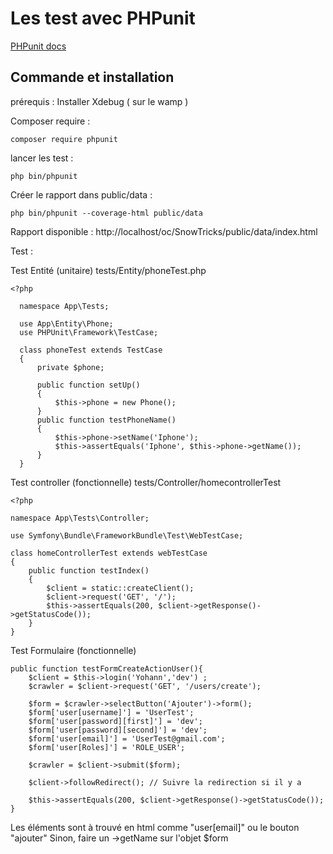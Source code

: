 Les test avec PHPunit
===================

[PHPunit docs](https://phpunit.readthedocs.io/fr/latest/)

Commande et installation
-------------------
prérequis : Installer Xdebug ( sur le wamp )

Composer require :


    composer require phpunit

lancer les test :

    php bin/phpunit

Créer le rapport dans public/data :

    php bin/phpunit --coverage-html public/data

Rapport disponible : http://localhost/oc/SnowTricks/public/data/index.html

Test :

Test Entité (unitaire)  tests/Entity/phoneTest.php

  	<?php

      namespace App\Tests;

      use App\Entity\Phone;
      use PHPUnit\Framework\TestCase;

      class phoneTest extends TestCase
      {
          private $phone;

          public function setUp()
          {
              $this->phone = new Phone();
          }
          public function testPhoneName()
          {
              $this->phone->setName('Iphone');
              $this->assertEquals('Iphone', $this->phone->getName());
          }
      }


Test controller (fonctionnelle) tests/Controller/homecontrollerTest


    <?php

    namespace App\Tests\Controller;

    use Symfony\Bundle\FrameworkBundle\Test\WebTestCase;

    class homeControllerTest extends webTestCase
    {
        public function testIndex()
        {
            $client = static::createClient();
            $client->request('GET', '/');
            $this->assertEquals(200, $client->getResponse()->getStatusCode());
        }
    }




Test Formulaire (fonctionnelle)


    public function testFormCreateActionUser(){
        $client = $this->login('Yohann','dev') ;
        $crawler = $client->request('GET', '/users/create');

        $form = $crawler->selectButton('Ajouter')->form();
        $form['user[username]'] = 'UserTest';
        $form['user[password][first]'] = 'dev';
        $form['user[password][second]'] = 'dev';
        $form['user[email]'] = 'UserTest@gmail.com';
        $form['user[Roles]'] = 'ROLE_USER';

        $crawler = $client->submit($form);

        $client->followRedirect(); // Suivre la redirection si il y a

        $this->assertEquals(200, $client->getResponse()->getStatusCode());
    }

Les éléments sont à trouvé en html comme "user[email]" ou le bouton "ajouter"
Sinon, faire un ->getName sur l'objet $form
